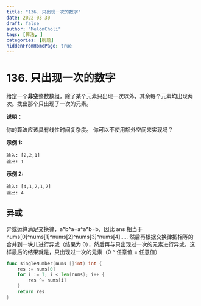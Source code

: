 ```yaml
---
title: "136. 只出现一次的数字"
date: 2022-03-30
draft: false
author: "MelonCholi"
tags: [算法, ]
categories: [刷题]
hiddenFromHomePage: true
---
```


# 136. 只出现一次的数字

给定一个**非空**整数数组，除了某个元素只出现一次以外，其余每个元素均出现两次。找出那个只出现了一次的元素。

**说明：**

你的算法应该具有线性时间复杂度。 你可以不使用额外空间来实现吗？

**示例 1:**

```
输入: [2,2,1]
输出: 1
```

**示例 2:**

```
输入: [4,1,2,1,2]
输出: 4
```

## 异或

异或运算满足交换律，a^b^a=a^a^b=b，因此 ans 相当于 nums[0]^nums[1]^nums[2]^nums[3]^nums[4]..... 然后再根据交换律把相等的合并到一块儿进行异或（结果为 0），然后再与只出现过一次的元素进行异或，这样最后的结果就是，只出现过一次的元素（0 ^ 任意值 = 任意值）

```go
func singleNumber(nums []int) int {
	res := nums[0]
	for i := 1; i < len(nums); i++ {
		res ^= nums[i]
	}
	return res
}
```

